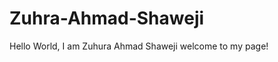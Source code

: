 # Zuhra-Ahmad-Shaweji
Hello World,  I am Zuhura Ahmad Shaweji                          welcome to my page!
